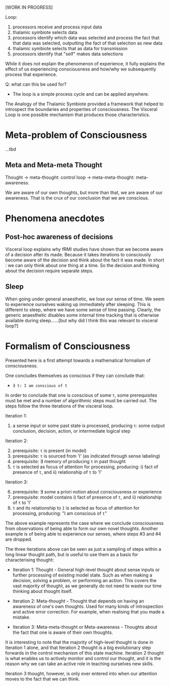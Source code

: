 [WORK IN PROGRESS]

Loop:
1. processors receive and process input data
2. thalamic symbiote selects data
3. processors identify which data was selected and process the fact that that data was selected, outputting the fact of that selection as new data
4. thalamic symbiote selects that as data for transmission
5. processors identify that "self" makes data selections

While it does not explain the phenomenon of experience, it fully explains the effect of us experiencing consciousness and how/why we subsequently process that experience.

Q: what can this be used for?
* The loop is a simple process cycle and can be applied anywhere.

The Analogy of the Thalamic Symbiote provided a framework that helped to introspect the boundaries and properties of consciousness. The Visceral Loop is one possible mechanism that produces those characteristics.

# Meta-problem of Consciousness
...tbd


## Meta and Meta-meta Thought
Thought -> meta-thought: control loop -> meta-meta-thought: meta-awareness. 

We are aware of our own thoughts, but more than that, we are aware of our awareness. That is the crux of our conclusion that we are conscious.

# Phenomena anecdotes
## Post-hoc awareness of decisions
Visceral loop explains why fRMI studies have shown that we become aware of a decision after its made. Because it takes iterations to consciously become aware of the decision and think about the fact it was made. In short : we can only think about one thing at a time. So the decision and thinking about the decision require separate steps. 

## Sleep
When going under general anaesthetic, we lose our sense of time. We seem to experience ourselves waking up immediately after sleeping. This is different to sleep, where we have some sense of time passing. Clearly, the generic anaesthetic disables some internal time tracking that is otherwise available during sleep......[but why did I think this was relevant to visceral loop?]

# Formalism of Consciousness
Presented here is a first attempt towards a mathematical formalism of consciousness.

One concludes themselves as conscious if they can conclude that:
* `∃ t: I am conscious of t`

In order to conclude that one is conscious of some `t`, some prerequisites must be met and a number of algorithmic steps must be carried out. The steps follow the three iterations of the visceral loop.

Iteration 1:

1. a sense input or some past state is processed, producing `t`: some output conclusion, decision, action, or intermediate logical step

Iteration 2:

2. prerequisite: `t` is present (in model)
3. prerequisite: `t` is sourced from 'I' (as indicated through sense labeling)
4. prerequisite: ∃ memory of producing `t` in past thought
5. `t` is selected as focus of attention for processing, producing: i) fact of presence of `t`, and ii) relationship of `t` to 'I'

Iteration 3:

6. prerequisite: ∃ some a priori notion about consciousness or experience
7. prerequisite: model contains i) fact of presence of `t`, and ii) relationship of `t` to 'I'
8. `t` and its relationship to `I` is selected as focus of attention for processing, producing: "I am conscious of `t`"

The above example represents the case where we conclude consciousness from observations of being able to form our own novel thoughts. Another example is of being able to experience our senses, where steps #3 and #4 are dropped.

The three iterations above can be seen as just a sampling of steps within a long linear thought path, but is useful to use them as a basis for characterising thought:

* Iteration 1: Thought - General high-level thought about sense inputs or further processing of existing model state. Such as when making a decision, solving a problem, or performing an action. This covers the vast majority of thought, as we generally do not need to waste our time thinking about thought itself.

* Iteration 2: Meta-thought - Thought that depends on having an awareness of one's own thoughts. Used for many kinds of introspection and active error correction. For example, when realising that you made a mistake.

* Iteration 3: Meta-meta-thought or Meta-awareness - Thoughts about the fact that one is aware of their own thoughts.

It is interesting to note that the majority of high-level thought is done in Iteration 1 alone, and that Iteration 2 thought is a big evolutionary step forwards in the control mechanism of this state machine. Iteration 2 thought is what enables us to actively monitor and control our thought, and it is the reason why we can take an active role in teaching ourselves new skills.

Iteration 3 thought, however, is only ever entered into when our attention moves to the fact that we can think.